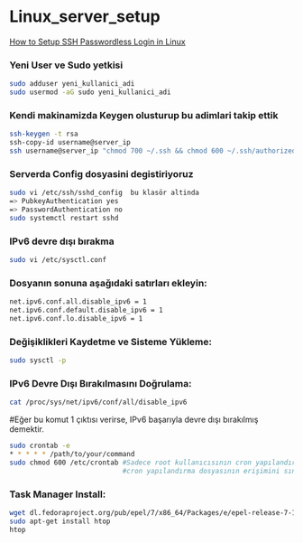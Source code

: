 # Linux_server_setup

[How to Setup SSH Passwordless Login in Linux ](https://www.tecmint.com/ssh-passwordless-login-using-ssh-keygen-in-5-easy-steps/)

 

### Yeni User ve Sudo yetkisi
```bash
sudo adduser yeni_kullanici_adi
sudo usermod -aG sudo yeni_kullanici_adi
```
 

### Kendi makinamizda Keygen olusturup bu adimlari takip ettik
```bash
ssh-keygen -t rsa      
ssh-copy-id username@server_ip
ssh username@server_ip "chmod 700 ~/.ssh && chmod 600 ~/.ssh/authorized_keys"
```
 

### Serverda Config dosyasini degistiriyoruz
```bash
sudo vi /etc/ssh/sshd_config  bu klasör altinda            
=> PubkeyAuthentication yes
=> PasswordAuthentication no 
sudo systemctl restart sshd   
```
### IPv6 devre dışı bırakma
```bash
sudo vi /etc/sysctl.conf
```
### Dosyanın sonuna aşağıdaki satırları ekleyin:
```bash
net.ipv6.conf.all.disable_ipv6 = 1
net.ipv6.conf.default.disable_ipv6 = 1
net.ipv6.conf.lo.disable_ipv6 = 1
```
### Değişiklikleri Kaydetme ve Sisteme Yükleme:
```bash
sudo sysctl -p
```
### IPv6 Devre Dışı Bırakılmasını Doğrulama:
```bash
cat /proc/sys/net/ipv6/conf/all/disable_ipv6
```
#Eğer bu komut 1 çıktısı verirse, IPv6 başarıyla devre dışı bırakılmış demektir.
 
```bash
sudo crontab -e
* * * * * /path/to/your/command
sudo chmod 600 /etc/crontab #Sadece root kullanıcısının cron yapılandırmasını düzenleyebilmesi için,
                            #cron yapılandırma dosyasının erişimini sınırlandirir.
```
### Task Manager Install:
```bash
wget dl.fedoraproject.org/pub/epel/7/x86_64/Packages/e/epel-release-7-11.noarch.rpm rpm -ihv epel-release-7-11.noarch.rpm
sudo apt-get install htop
htop
```
